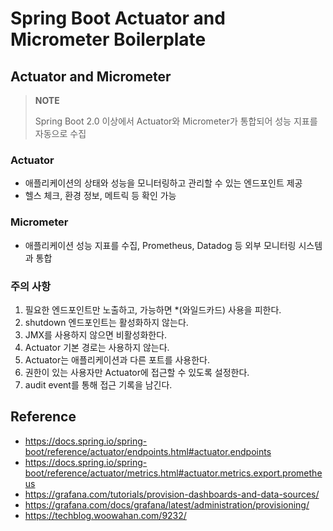 # Spring Boot Actuator and Micrometer Boilerplate

## Actuator and Micrometer

> **NOTE**
>
> Spring Boot 2.0 이상에서 Actuator와 Micrometer가 통합되어 성능 지표를 자동으로 수집

### Actuator

- 애플리케이션의 상태와 성능을 모니터링하고 관리할 수 있는 엔드포인트 제공
- 헬스 체크, 환경 정보, 메트릭 등 확인 가능

### Micrometer

- 애플리케이션 성능 지표를 수집, Prometheus, Datadog 등 외부 모니터링 시스템과 통합

### 주의 사항

1. 필요한 엔드포인트만 노출하고, 가능하면 *(와일드카드) 사용을 피한다.
2. shutdown 엔드포인트는 활성화하지 않는다.
3. JMX를 사용하지 않으면 비활성화한다.
4. Actuator 기본 경로는 사용하지 않는다.
5. Actuator는 애플리케이션과 다른 포트를 사용한다.
6. 권한이 있는 사용자만 Actuator에 접근할 수 있도록 설정한다.
7. audit event를 통해 접근 기록을 남긴다.

## Reference

- https://docs.spring.io/spring-boot/reference/actuator/endpoints.html#actuator.endpoints
- https://docs.spring.io/spring-boot/reference/actuator/metrics.html#actuator.metrics.export.prometheus
- https://grafana.com/tutorials/provision-dashboards-and-data-sources/
- https://grafana.com/docs/grafana/latest/administration/provisioning/
- https://techblog.woowahan.com/9232/
